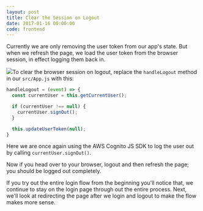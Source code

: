 ```yaml
---
layout: post
title: Clear the Session on Logout
date: 2017-01-16 00:00:00
code: frontend
---
```


Currently we are only removing the user token from our app's state. But when we refresh the page, we load the user token from the browser session, in effect logging them back in.

<img class="code-marker" src="{{ site.url }}/assets/s.png" />To clear the browser session on logout, replace the `handleLogout` method in our `src/App.js` with this:

``` javascript
handleLogout = (event) => {
  const currentUser = this.getCurrentUser();

  if (currentUser !== null) {
    currentUser.signOut();
  }

  this.updateUserToken(null);
}
```

Here we are once again using the AWS Cognito JS SDK to log the user out by calling `currentUser.signOut()`.

Now if you head over to your browser, logout and then refresh the page; you should be logged out completely.

If you try out the entire login flow from the beginning you'll notice that, we continue to stay on the login page through out the entire process. Next, we'll look at redirecting the page after we login and logout to make the flow makes more sense.
